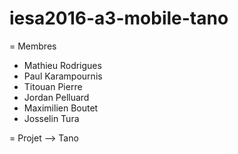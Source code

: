 # iesa2016-a3-mobile-tano

= Membres
  - Mathieu Rodrigues
  - Paul Karampournis
  - Titouan Pierre
  - Jordan Pelluard
  - Maximilien Boutet
  - Josselin Tura
  
= Projet --> Tano

